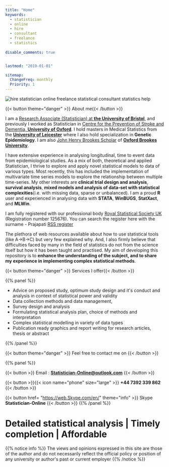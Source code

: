 ```yaml
---
title: "Home"
keywords: 
  - statistician
  - online
  - hire
  - consultant
  - freelance
  - statistics
  
disable_comments: true


lastmod: "2019-01-01"

sitemap:
  ChangeFreq: monthly
  Priority: 1
---
```

<img alt="hire statistician online freelance statistical consultant statistics help" src="/images/bio.png" />

{{< button theme="danger" >}} About me{{< /button >}}

I am a [Research Associate (Statistician) at **the University of Bristol**](http://www.bristol.ac.uk/clinical-sciences/people/chetan-a-prajapati/index.html), and previously I worked as Statistician in [Centre for the Prevention of Stroke and Dementia, **University of Oxford**](https://www.ndcn.ox.ac.uk/divisions/cpsd). I hold masters in Medical Statistics from the [**University of Leicester**](https://le.ac.uk/courses/medical-statistics-msc/2019) where I also hold specialization in **Genetic Epidemiology**. I am also [John Henry Brookes Scholar](https://www.brookes.ac.uk/studying-at-brookes/finance/postgraduate-finance---uk-and-eu-students/sources-of-funding-for-postgraduate-uk-and-eu-students/) of [**Oxford Brookes University**](https://www.brookes.ac.uk/courses/postgraduate/public-health/). 

I have extensive experience in analysing longitudinal, time to event data from epidemiological studies. As a mix of both, theoretical and applied Statistician, I thrive to explore and apply novel statistical models to data of various types. Most recently, this has included the implementation of multivariate time series models to explore the relationship between multiple time-series. My other interests are **clinical trial design and analysis**, **survival analysis**, **mixed models and analysis of data-set with statistical complexities**(i.e. with missing data, sparse or unbalanced).  I am a proud **R** user and experienced in analysing data with **STATA**, **WinBUGS**, **StatXact**, and **MLWin**.

I am fully registered with our professional body [Royal Statistical Society UK](https://www.rss.org.uk/) (Registration number 125676). You can search the register here with the surname - Prajapati [RSS register](http://www.rss.org.uk/RSS/pro_dev/pro_awards/Graduate_statistician/Prof%20reg/Prof_Reg_G.aspx?hkey=6f3595d4-6887-46ea-8025-ebb2daae7dc2)


The plethora of web resources available about how to use statistical tools (like A->B->C) but very few explained why. And, I also firmly believe that difficulties faced by many in the field of statistics do not from the science itself but how it has been taught and practised. My aim of developing this repository is to **enhance the understanding of the subject, and to share my experience in implementing complex statistical methods**.

{{< button theme="danger" >}} Services I offer{{< /button >}}

{{% panel %}}
+ Advice on proposed study, optimum study design and it's conduct and analysis in context of statistical power and validity
+ Data collection methods and data management, 
+ Survey design and analysis
+ Formulating statistical analysis plan, choice of methods and interpretation 
+ Complex statistical modelling in variety of data types
+ Publication ready graphics and report writing for research articles, thesis or abstract

{{% /panel %}}

{{< button theme="danger" >}} Feel free to contact me on {{< /button >}}

{{% panel %}}

{{< button >}} Email : **Statistician-Online@outlook.com** {{< /button >}}

{{< button >}}{{< icon name="phone" size="large" >}} **+44 7392 339 862**  {{< /button >}}

{{< button href= "https://web.Skype.com/en/" theme="info" >}} Skype **Statistician-Online** {{< /button >}}
{{% /panel %}}

#  Detailed statistical analysis | Timely completion | Affordable

{{% notice info %}}
The views and opinions expressed in this site are those of the author and do not necessarily reflect the official policy or position of any university or author's past or current employer
{{% /notice %}}